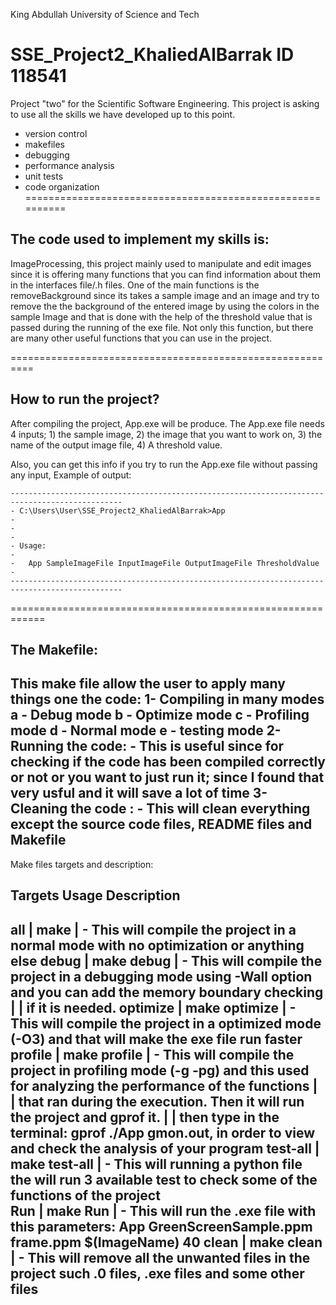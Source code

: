 King Abdullah University of Science and Tech 

SSE_Project2_KhaliedAlBarrak  ID 118541
==========================================================

Project "two" for the Scientific Software Engineering. This project is asking to use all the skills we have developed up to this point.

- version control
- makefiles
- debugging
- performance analysis
- unit tests
- code organization
==========================================================

The code used to implement my skills is:
----------------------------------------
ImageProcessing, this project mainly used to manipulate and edit images since it is offering many functions that you can find information about them
in the interfaces file/.h files. One of the main functions is the removeBackground since its takes a sample image and an image and try to remove the
the background of the entered image by using the colors in the sample Image and that is done with the help of the threshold value that is passed during
the running of the exe file. Not only this function, but there are many other useful functions that you can use in the project.
 
==========================================================

How to run the project?
-----------------------

After compiling the project, App.exe will be produce. The App.exe file needs 4 inputs; 1) the sample image, 2) the image that you want to work on,
3) the name of the output image file, 4) A threshold value.

 Also, you can get this info if you try to run the App.exe file without passing any input, Example of output:
 
	-----------------------------------------------------------------------------------------------
	- C:\Users\User\SSE_Project2_KhaliedAlBarrak>App											  -
    -																							  -
	- Usage:																				      -
	-	App SampleImageFile InputImageFile OutputImageFile ThresholdValue                         -
	-----------------------------------------------------------------------------------------------
============================================================

The Makefile:
-------------
 This make file allow the user to apply many things one the code:
 1- Compiling in many modes
	a - Debug mode
	b - Optimize mode
	c - Profiling mode
	d - Normal mode
	e - testing mode
 2- Running the code:
	- This is useful since for checking if the code has been compiled correctly or not or you want to just run it; since I found that
	very usful and it will save a lot of time
 3- Cleaning the code :
	- This will clean everything except the source code files, README files and Makefile
--------------

Make files targets and description:

Targets				Usage 				Description
---------------------------------------------------------------------------------------------------------------------------------------------------------
all				|	make			|	- This will compile the project in a normal mode with no optimization or anything else
debug			|	make debug		|	- This will compile the project in a debugging mode using -Wall option and you can add the memory boundary checking
				|					|	if it is needed.
optimize		|	make optimize	|	- This will compile the project in a optimized mode (-O3) and that will make the exe file run faster
profile			|	make profile	|	- This will compile the project in profiling mode (-g -pg) and this used for analyzing the performance of the functions
				|					|	that ran during the execution. Then it will run the project and gprof it.
				|					|	then type in the terminal: gprof ./App gmon.out, in order to view and check the analysis of your program
test-all		|   make test-all	|	- This will running a python file the will run 3 available test to check some of the functions of the project				
Run				|	make Run		|	- This will run the .exe file with this parameters: App GreenScreenSample.ppm frame.ppm $(ImageName) 40
clean 			|	make clean		|	- This will remove all the unwanted files in the project such .0 files, .exe files and some other files 	
---------------------------------------------------------------------------------------------------------------------------------------------------------									
